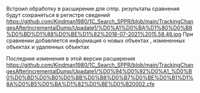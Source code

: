 Встроил обработку в расширение для сппр. 
результаты сравнения будут сохраняться в регистре сведений https://github.com/Kindman1980/1C_Search_SPPR/blob/main/TrackingChangesAfterIncrementalDump/Upadate1/%D0%A1%D0%BA%D1%80%D0%B8%D0%BD%D1%88%D0%BE%D1%82%2018-07-2021%2015.58.46.jpg
При сравнении добавляется информация о новых объектах , измененных объектах и удаленных объектах 


Последние изменения в этой версии расширения https://github.com/Kindman1980/1C_Search_SPPR/blob/main/TrackingChangesAfterIncrementalDump/Upadate1/%D0%94%D0%92%D0%A1_%D0%B0%D0%BD%D0%B0%D0%BB%D0%B8%D0%B7%D0%BE%D0%B1%D1%8A%D0%B5%D0%BA%D1%82%D0%BE%D0%B20002.cfe


